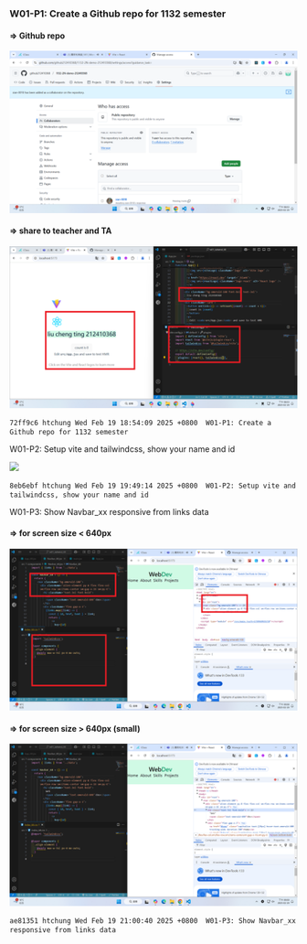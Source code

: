 ### W01-P1: Create a Github repo for 1132 semester

#### => Github repo

![](w01-p1-1.png)

#### => share to teacher and TA

![](w01-p1-2.png)

```
72ff9c6 htchung Wed Feb 19 18:54:09 2025 +0800  W01-P1: Create a Github repo for 1132 semester
```

W01-P2: Setup vite and tailwindcss, show your name and id

![](w01-p2.png)

```
8eb6ebf htchung Wed Feb 19 19:49:14 2025 +0800  W01-P2: Setup vite and tailwindcss, show your name and id
```

W01-P3: Show Navbar_xx responsive from links data

#### => for screen size < 640px

![](w01-p3-1.png)

#### => for screen size > 640px (small)

![](w01-p3-2.png)

```
ae81351 htchung Wed Feb 19 21:00:40 2025 +0800  W01-P3: Show Navbar_xx responsive from links data
```
